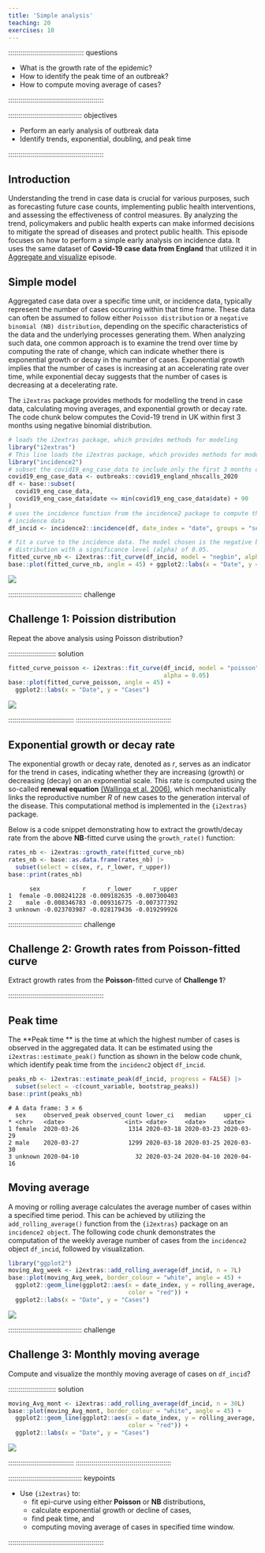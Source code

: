 ```yaml
---
title: 'Simple analysis'
teaching: 20
exercises: 10
---
```


:::::::::::::::::::::::::::::::::::::: questions 

- What is the growth rate of the epidemic?
- How to identify the peak time of an outbreak?
- How to compute moving average of cases?

::::::::::::::::::::::::::::::::::::::::::::::::

::::::::::::::::::::::::::::::::::::: objectives

- Perform an early analysis of outbreak data
- Identify trends, exponential, doubling, and peak time

::::::::::::::::::::::::::::::::::::::::::::::::

## Introduction

Understanding the trend in case data is crucial for various purposes, such as forecasting future case counts, implementing public health interventions, and assessing the effectiveness of control measures. By analyzing the trend, policymakers and public health experts can make informed decisions to mitigate the spread of diseases and protect public health. This episode focuses on how to perform a simple early analysis on incidence data. It uses the same dataset of **Covid-19 case data from England** that utilized it in [Aggregate and visualize](../episodes/describe-cases.Rmd) episode. 

## Simple model

Aggregated case data over a specific time unit, or incidence data, typically represent the number of cases occurring within that time frame. These data can often be assumed to follow either `Poisson distribution` or a `negative binomial (NB) distribution`, depending on the specific characteristics of the data and the underlying processes generating them. When analyzing such data, one common approach is to examine the trend over time by computing the rate of change, which can indicate whether there is exponential growth or decay in the number of cases. Exponential growth implies that the number of cases is increasing at an accelerating rate over time, while exponential decay suggests that the number of cases is decreasing at a decelerating rate.

The `i2extras` package provides methods for modelling the trend in case data, calculating moving averages, and exponential growth or decay rate. The code chunk below computes the Covid-19 trend in UK within first 3 months using negative binomial distribution. 



```r
# loads the i2extras package, which provides methods for modeling
library("i2extras")
# This line loads the i2extras package, which provides methods for modeling
library("incidence2")
# subset the covid19_eng_case_data to include only the first 3 months of data
covid19_eng_case_data <- outbreaks::covid19_england_nhscalls_2020
df <- base::subset(
  covid19_eng_case_data,
  covid19_eng_case_data$date <= min(covid19_eng_case_data$date) + 90
)
# uses the incidence function from the incidence2 package to compute the
# incidence data
df_incid <- incidence2::incidence(df, date_index = "date", groups = "sex")

# fit a curve to the incidence data. The model chosen is the negative binomial
# distribution with a significance level (alpha) of 0.05.
fitted_curve_nb <- i2extras::fit_curve(df_incid, model = "negbin", alpha = 0.05)
base::plot(fitted_curve_nb, angle = 45) + ggplot2::labs(x = "Date", y = "Cases")
```

<img src="fig/simple-analysis-rendered-unnamed-chunk-1-1.png" style="display: block; margin: auto;" />


::::::::::::::::::::::::::::::::::::: challenge 

## Challenge 1: Poission distribution

Repeat the above analysis using Poisson distribution?

:::::::::::::::::::::::: solution 


```r
fitted_curve_poisson <- i2extras::fit_curve(df_incid, model = "poisson",
                                            alpha = 0.05)
base::plot(fitted_curve_poisson, angle = 45) +
  ggplot2::labs(x = "Date", y = "Cases")
```

<img src="fig/simple-analysis-rendered-unnamed-chunk-2-1.png" style="display: block; margin: auto;" />

:::::::::::::::::::::::::::::::::
::::::::::::::::::::::::::::::::::::::::::::::::

## Exponential growth or decay rate

The exponential growth or decay rate, denoted as $r$, serves as an indicator for the trend in cases, indicating whether they are increasing (growth) or decreasing (decay) on an exponential scale. This rate is computed using the so-called  **renewal equation** [(Wallinga et al. 2006)](https://royalsocietypublishing.org/doi/10.1098/rspb.2006.3754), which mechanistically links the reproductive number $R$ of new cases to the generation interval of the disease. This computational method is implemented in the `{i2extras}` package.

Below is a code snippet demonstrating how to extract the growth/decay rate from the above **NB**-fitted  curve using the `growth_rate()` function:


```r
rates_nb <- i2extras::growth_rate(fitted_curve_nb)
rates_nb <- base::as.data.frame(rates_nb) |>
  subset(select = c(sex, r, r_lower, r_upper))
base::print(rates_nb)
```

```{.output}
      sex            r      r_lower      r_upper
1  female -0.008241228 -0.009182635 -0.007300403
2    male -0.008346783 -0.009316775 -0.007377392
3 unknown -0.023703987 -0.028179436 -0.019299926
```


::::::::::::::::::::::::::::::::::::: challenge 

## Challenge 2:  Growth rates from **Poisson**-fitted curve

Extract growth rates from the **Poisson**-fitted curve of **Challenge 1**?

::::::::::::::::::::::::::::::::::::::::::::::::

## Peak time

The **Peak time ** is the time at which the highest number of cases is observed in the aggregated data. It can be estimated using the `i2extras::estimate_peak()` function as shown in the below code chunk, which identify peak time from the `incidenc2` object `df_incid`.


```r
peaks_nb <- i2extras::estimate_peak(df_incid, progress = FALSE) |>
  subset(select = -c(count_variable, bootstrap_peaks))
base::print(peaks_nb)
```

```{.output}
# A data frame: 3 × 6
  sex     observed_peak observed_count lower_ci   median     upper_ci  
* <chr>   <date>                 <int> <date>     <date>     <date>    
1 female  2020-03-26              1314 2020-03-18 2020-03-23 2020-03-29
2 male    2020-03-27              1299 2020-03-18 2020-03-25 2020-03-30
3 unknown 2020-04-10                32 2020-03-24 2020-04-10 2020-04-16
```


## Moving average

A moving or rolling average calculates the average number of cases within a specified time period. This can be achieved by utilizing the `add_rolling_average()` function from the `{i2extras}` package on an `incidence2 object`. The following code chunk demonstrates the computation of the weekly average number of cases from the `incidence2` object `df_incid`, followed by visualization.


```r
library("ggplot2")
moving_Avg_week <- i2extras::add_rolling_average(df_incid, n = 7L)
base::plot(moving_Avg_week, border_colour = "white", angle = 45) +
  ggplot2::geom_line(ggplot2::aes(x = date_index, y = rolling_average,
                                  color = "red")) +
  ggplot2::labs(x = "Date", y = "Cases")
```

<img src="fig/simple-analysis-rendered-unnamed-chunk-5-1.png" style="display: block; margin: auto;" />

::::::::::::::::::::::::::::::::::::: challenge 

## Challenge 3: Monthly moving average

Compute and visualize the monthly moving average of cases on `df_incid`? 

:::::::::::::::::::::::: solution 


```r
moving_Avg_mont <- i2extras::add_rolling_average(df_incid, n = 30L)
base::plot(moving_Avg_mont, border_colour = "white", angle = 45) +
  ggplot2::geom_line(ggplot2::aes(x = date_index, y = rolling_average,
                                  color = "red")) +
  ggplot2::labs(x = "Date", y = "Cases")
```

<img src="fig/simple-analysis-rendered-unnamed-chunk-6-1.png" style="display: block; margin: auto;" />

:::::::::::::::::::::::::::::::::
::::::::::::::::::::::::::::::::::::::::::::::::


::::::::::::::::::::::::::::::::::::: keypoints 

- Use `{i2extras}` to:
  - fit epi-curve using either **Poisson** or **NB** distributions,  
  - calculate exponential growth or decline of cases, 
  - find peak time, and 
  - computing moving average of cases in specified time window.

::::::::::::::::::::::::::::::::::::::::::::::::

